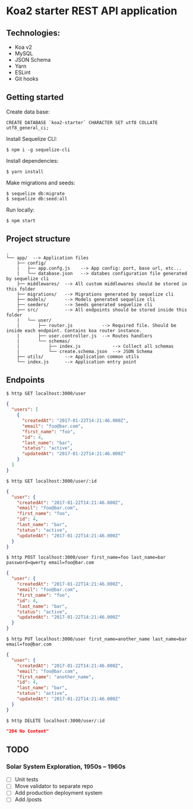 # Koa2 starter REST API application

## Technologies:

- Koa v2
- MySQL
- JSON Schema
- Yarn
- ESLint
- Git hooks

## Getting started

Create data base:

    CREATE DATABASE `koa2-starter` CHARACTER SET utf8 COLLATE utf8_general_ci;

Install Sequelize CLI:

    $ npm i -g sequelize-cli

Install dependencies:

    $ yarn install

Make migrations and seeds:

    $ sequelize db:migrate
    $ sequelize db:seed:all

Run locally:

    $ npm start

## Project structure

```
.
└── app/  --> Application files
    ├── config/
    |   ├── app.confg.js    --> App config: port, base url, etc...
    |   └── database.json   --> databes configuration file generated by sequelize cli
    ├── middlewares/  --> All custom middlewares should be stored in this folder
    ├── migrations/   --> Migrations generated by sequelize cli
    ├── models/       --> Models generated sequelize cli
    ├── seeders/      --> Seeds generated sequelize cli
    ├── src/          --> All endpoints should be stored inside this folder
    |   └── user/
    |       ├── router.js           --> Required file. Should be inside each endpoint. Contains koa router instance.
    |       ├── user.controller.js  --> Routes handlers
    |       └── schemas/
    |           ├── index.js            --> Collect all schemas  
    |           └── create.schema.json  --> JSON Schema
    ├── utils/        --> Application common utils
    └── index.js      --> Application entry point

```

## Endpoints

    $ http GET localhost:3000/user

```json
{
  "users": [
    {
      "createdAt": "2017-01-22T14:21:46.000Z",
      "email": "foo@bar.com",
      "first_name": "foo",
      "id": 4,
      "last_name": "bar",
      "status": "active",
      "updatedAt": "2017-01-22T14:21:46.000Z"
    }
  ]
}
```

    $ http GET localhost:3000/user/:id

```json
{
  "user": {
    "createdAt": "2017-01-22T14:21:46.000Z",
    "email": "foo@bar.com",
    "first_name": "foo",
    "id": 4,
    "last_name": "bar",
    "status": "active",
    "updatedAt": "2017-01-22T14:21:46.000Z"
  }
}
```

    $ http POST localhost:3000/user first_name=foo last_name=bar password=qwerty email=foo@bar.com

```json
{
  "user": {
    "createdAt": "2017-01-22T14:21:46.000Z",
    "email": "foo@bar.com",
    "first_name": "foo",
    "id": 4,
    "last_name": "bar",
    "status": "active",
    "updatedAt": "2017-01-22T14:21:46.000Z"
  }
}
```

    $ http PUT localhost:3000/user first_name=another_name last_name=bar email=foo@bar.com

```json
{
  "user": {
    "createdAt": "2017-01-22T14:21:46.000Z",
    "email": "foo@bar.com",
    "first_name": "another_name",
    "id": 4,
    "last_name": "bar",
    "status": "active",
    "updatedAt": "2017-01-22T14:21:46.000Z"
  }
}
```

    $ http DELETE localhost:3000/user/:id

```json
"204 No Content"
```

## TODO

### Solar System Exploration, 1950s – 1960s

- [ ] Unit tests
- [ ] Move validator to separate repo
- [ ] Add production deployment system
- [ ] Add /posts
